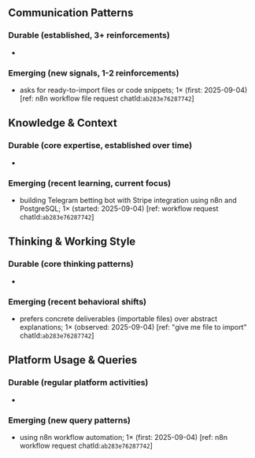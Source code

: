 ## Communication Patterns
### Durable (established, 3+ reinforcements)
- 

### Emerging (new signals, 1-2 reinforcements)
- asks for ready-to-import files or code snippets; 1× (first: 2025-09-04) [ref: n8n workflow file request chatId:`ab283e76287742`]

## Knowledge & Context
### Durable (core expertise, established over time)
-

### Emerging (recent learning, current focus)
- building Telegram betting bot with Stripe integration using n8n and PostgreSQL; 1× (started: 2025-09-04) [ref: workflow request chatId:`ab283e76287742`]

## Thinking & Working Style
### Durable (core thinking patterns)
-

### Emerging (recent behavioral shifts)
- prefers concrete deliverables (importable files) over abstract explanations; 1× (observed: 2025-09-04) [ref: "give me file to import" chatId:`ab283e76287742`]

## Platform Usage & Queries
### Durable (regular platform activities)
-

### Emerging (new query patterns)
- using n8n workflow automation; 1× (first: 2025-09-04) [ref: n8n workflow request chatId:`ab283e76287742`]